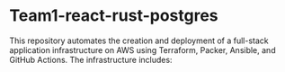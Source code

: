 # Team1-react-rust-postgres
This repository automates the creation and deployment of a full-stack application infrastructure on AWS using Terraform, Packer, Ansible, and GitHub Actions. The infrastructure includes:
